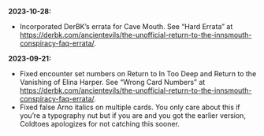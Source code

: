 **2023-10-28:**
  - Incorporated DerBK’s errata for Cave Mouth. See “Hard Errata” at https://derbk.com/ancientevils/the-unofficial-return-to-the-innsmouth-conspiracy-faq-errata/.
  
**2023-09-21:**
  - Fixed encounter set numbers on Return to In Too Deep and Return to the Vanishing of Elina Harper. See “Wrong Card Numbers” at https://derbk.com/ancientevils/the-unofficial-return-to-the-innsmouth-conspiracy-faq-errata/. 
  - Fixed false Arno italics on multiple cards. You only care about this if you’re a typography nut but if you are and you got the earlier version, Coldtoes apologizes for not catching this sooner. 
